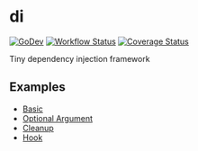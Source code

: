 # di

[![GoDev](https://pkg.go.dev/badge/golang.org/x/pkgsite.svg)](https://pkg.go.dev/github.com/go-tk/di
) [![Workflow Status](https://github.com/go-tk/di/actions/workflows/default.yaml/badge.svg?branch=master)](https://github.com/go-tk/di/actions
) [![Coverage Status](https://codecov.io/gh/go-tk/di/branch/master/graph/badge.svg)](https://codecov.io/gh/go-tk/di
)

Tiny dependency injection framework

## Examples

- [Basic](examples/basic/example_test.go)
- [Optional Argument](examples/optionalargument/example_test.go)
- [Cleanup](examples/cleanup/example_test.go)
- [Hook](examples/hook/example_test.go)
